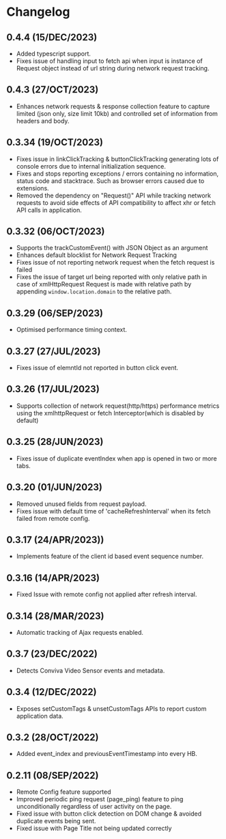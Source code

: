 
# Changelog
## 0.4.4 (15/DEC/2023)
* Added typescript support.
* Fixes issue of handling input to fetch api when input is instance of Request object instead of url string during network request tracking.

## 0.4.3 (27/OCT/2023)
* Enhances network requests & response collection feature to capture limited (json only, size limit 10kb) and controlled set of information from headers and body.

## 0.3.34 (19/OCT/2023)
* Fixes issue in linkClickTracking & buttonClickTracking generating lots of console errors due to internal initialization sequence.
* Fixes and stops reporting exceptions / errors containing no information, status code and stacktrace. Such as browser errors caused due to extensions.
* Removed the dependency on "Request()" API while tracking network requests to avoid side effects of API compatibility to affect xhr or fetch API calls in application.

## 0.3.32 (06/OCT/2023)
* Supports the trackCustomEvent() with JSON Object as an argument
* Enhances default blocklist for Network Request Tracking
* Fixes issue of not reporting network request when the fetch request is failed
* Fixes the issue of target url being reported with only relative path in case of xmlHttpRequest Request is made with relative path by appending `window.location.domain` to the relative path.

## 0.3.29 (06/SEP/2023)
* Optimised performance timing context.

## 0.3.27 (27/JUL/2023)
* Fixes issue of elemntId not reported in button click event.

## 0.3.26 (17/JUL/2023)
* Supports collection of network request(http/https) performance metrics using the xmlhttpRequest or fetch Interceptor(which is disabled by default)

## 0.3.25 (28/JUN/2023)
* Fixes issue of duplicate eventIndex when app is opened in two or more tabs.

## 0.3.20 (01/JUN/2023)
* Removed unused fields from request payload.
* Fixes issue with default time of 'cacheRefreshInterval' when its fetch failed from remote config.

## 0.3.17 (24/APR/2023))
* Implements feature of the client id based event sequence number.

## 0.3.16 (14/APR/2023)
* Fixed Issue with remote config not applied after refresh interval.

## 0.3.14 (28/MAR/2023)
* Automatic tracking of Ajax requests enabled.

## 0.3.7 (23/DEC/2022)
* Detects Conviva Video Sensor events and metadata.

## 0.3.4 (12/DEC/2022)
* Exposes setCustomTags & unsetCustomTags APIs to report custom application data.

## 0.3.2 (28/OCT/2022)
* Added event_index and previousEventTimestamp into every HB.

## 0.2.11 (08/SEP/2022)
* Remote Config feature supported
* Improved periodic ping request (page_ping) feature to ping unconditionally regardless of user activity on the page.
* Fixed issue with button click detection on DOM change & avoided duplicate events being sent.
* Fixed issue with Page Title not being updated correctly

